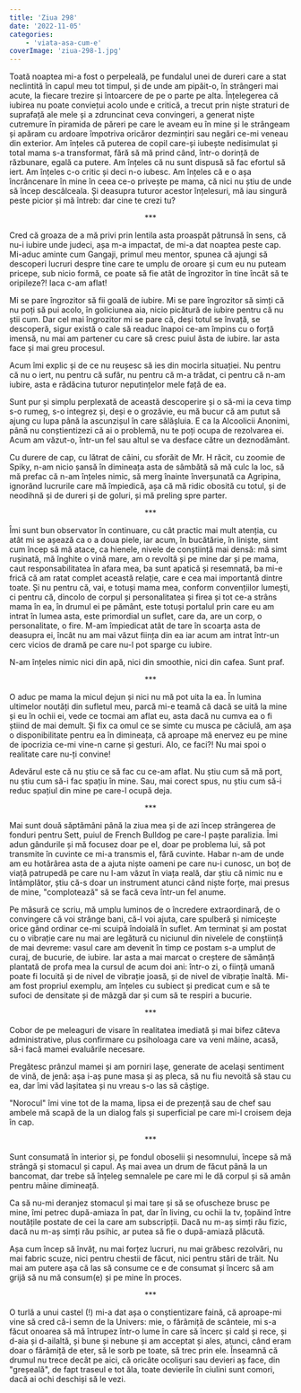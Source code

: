 ```yaml
---
title: 'Ziua 298'
date: '2022-11-05'
categories:
    - 'viata-asa-cum-e'
coverImage: 'ziua-298-1.jpg'
---
```


Toată noaptea mi-a fost o perpeleală, pe fundalul unei de dureri care a stat neclintită în capul meu tot timpul, și de unde am pipăit-o, în strângeri mai acute, la fiecare trezire și întoarcere de pe o parte pe alta. Înțelegerea că iubirea nu poate conviețui acolo unde e critică, a trecut prin niște straturi de suprafață ale mele și a zdruncinat ceva convingeri, a generat niște cutremure în piramida de păreri pe care le aveam eu în mine și le strângeam și apăram cu ardoare împotriva oricăror dezmințiri sau negări ce-mi veneau din exterior. Am înțeles că puterea de copil care-și iubește nedisimulat și total mama s-a transformat, fără să mă prind când, într-o dorință de răzbunare, egală ca putere. Am înțeles că nu sunt dispusă să fac efortul să iert. Am înțeles c-o critic și deci n-o iubesc. Am înțeles că e o așa încrâncenare în mine în ceea ce-o privește pe mama, că nici nu știu de unde să încep descâlceala. Și deasupra tuturor acestor înțelesuri, mă iau singură peste picior și mă întreb: dar cine te crezi tu?

<p style="text-align: center;">***</p>

Cred că groaza de a mă privi prin lentila asta proaspăt pătrunsă în sens, că nu-i iubire unde judeci, așa m-a impactat, de mi-a dat noaptea peste cap. Mi-aduc aminte cum Gangaji, primul meu mentor, spunea că ajungi să descoperi lucruri despre tine care te umplu de oroare și cum eu nu puteam pricepe, sub nicio formă, ce poate să fie atât de îngrozitor în tine încât să te oripileze?! Iaca c-am aflat!

Mi se pare îngrozitor să fii goală de iubire. Mi se pare îngrozitor să simți că nu poți să pui acolo, în goliciunea aia, nicio picătură de iubire pentru că nu știi cum. Dar cel mai îngrozitor mi se pare că, deși totul se învață, se descoperă, sigur există o cale să readuc înapoi ce-am împins cu o forță imensă, nu mai am partener cu care să cresc puiul ăsta de iubire. Iar asta face și mai greu procesul.

Acum îmi explic și de ce nu reușesc să ies din mocirla situației. Nu pentru că nu o iert, nu pentru că sufăr, nu pentru că m-a trădat, ci pentru că n-am iubire, asta e rădăcina tuturor neputințelor mele față de ea.

Sunt pur și simplu perplexată de această descoperire și o să-mi ia ceva timp s-o rumeg, s-o integrez și, deși e o grozăvie, eu mă bucur că am putut să ajung cu lupa până la ascunzișul în care sălășluia. E ca la Alcoolicii Anonimi, până nu conștientizezi că ai o problemă, nu te poți ocupa de rezolvarea ei. Acum am văzut-o, într-un fel sau altul se va desface către un deznodământ.

Cu durere de cap, cu lătrat de câini, cu sforăit de Mr. H răcit, cu zoomie de Spiky, n-am nicio șansă în dimineața asta de sâmbătă să mă culc la loc, să mă prefac că n-am înțeles nimic, să merg înainte înverșunată ca Agripina, ignorând lucrurile care mă împiedică, așa că mă ridic obosită cu totul, și de neodihnă și de dureri și de goluri, și mă preling spre parter.

<p style="text-align: center;">***</p>

Îmi sunt bun observator în continuare, cu cât practic mai mult atenția, cu atât mi se așează ca o a doua piele, iar acum, în bucătărie, în liniște, simt cum încep să mă atace, ca hienele, nivele de conștiință mai densă: mă simt rușinată, mă înghite o vină mare, am o revoltă și pe mine dar și pe mama, caut responsabilitatea în afara mea, ba sunt apatică și resemnată, ba mi-e frică că am ratat complet această relație, care e cea mai importantă dintre toate. Și nu pentru că, vai, e totuși mama mea, conform convențiilor lumești, ci pentru că, dincolo de corpul și personalitatea și firea și tot ce-a strâns mama în ea, în drumul ei pe pământ, este totuși portalul prin care eu am intrat în lumea asta, este primordial un suflet, care da, are un corp, o personalitate, o fire. M-am împiedicat atât de tare în scoarța asta de deasupra ei, încât nu am mai văzut ființa din ea iar acum am intrat într-un cerc vicios de dramă pe care nu-l pot sparge cu iubire.

N-am înțeles nimic nici din apă, nici din smoothie, nici din cafea. Sunt praf.

<p style="text-align: center;">***</p>

O aduc pe mama la micul dejun și nici nu mă pot uita la ea. În lumina ultimelor noutăți din sufletul meu, parcă mi-e teamă că dacă se uită la mine și eu în ochii ei, vede ce tocmai am aflat eu, asta dacă nu cumva ea o fi știind de mai demult. Și fix ca omul ce se simte cu musca pe căciulă, am așa o disponibilitate pentru ea în dimineața, că aproape mă enervez eu pe mine de ipocrizia ce-mi vine-n carne și gesturi. Alo, ce faci?! Nu mai spoi o realitate care nu-ți convine!

Adevărul este că nu știu ce să fac cu ce-am aflat. Nu știu cum să mă port, nu știu cum să-i fac spațiu în mine. Sau, mai corect spus, nu știu cum să-i reduc spațiul din mine pe care-l ocupă deja.

<p style="text-align: center;">***</p>

Mai sunt două săptămâni până la ziua mea și de azi încep strângerea de fonduri pentru Sett, puiul de French Bulldog pe care-l paște paralizia. Îmi adun gândurile și mă focusez doar pe el, doar pe problema lui, să pot transmite în cuvinte ce mi-a transmis el, fără cuvinte. Habar n-am de unde am eu hotărârea asta de a ajuta niște oameni pe care nu-i cunosc, un boț de viață patrupedă pe care nu l-am văzut în viața reală, dar știu că nimic nu e întâmplător, știu că-s doar un instrument atunci când niște forțe, mai presus de mine, "complotează" să se facă ceva într-un fel anume.

Pe măsură ce scriu, mă umplu luminos de o încredere extraordinară, de o convingere că voi strânge bani, că-l voi ajuta, care spulberă și nimicește orice gând ordinar ce-mi scuipă îndoială în suflet. Am terminat și am postat cu o vibrație care nu mai are legătură cu niciunul din nivelele de conștiință de mai devreme: vasul care am devenit în timp ce postam s-a umplut de curaj, de bucurie, de iubire. Iar asta a mai marcat o creștere de sămânță plantată de profa mea la cursul de acum doi ani: într-o zi, o ființă umană poate fi locuită și de nivel de vibrație joasă, și de nivel de vibrație înaltă. Mi-am fost propriul exemplu, am înțeles cu subiect și predicat cum e să te sufoci de densitate și de mâzgă dar și cum să te respiri a bucurie.

<p style="text-align: center;">***</p>

Cobor de pe meleaguri de visare în realitatea imediată și mai bifez câteva administrative, plus confirmare cu psiholoaga care va veni mâine, acasă, să-i facă mamei evaluările necesare.

Pregătesc prânzul mamei și am porniri lașe, generate de același sentiment de vină, de jenă: așa i-aș pune masa și aș pleca, să nu fiu nevoită să stau cu ea, dar îmi văd lașitatea și nu vreau s-o las să câștige.

"Norocul" îmi vine tot de la mama, lipsa ei de prezență sau de chef sau ambele mă scapă de la un dialog fals și superficial pe care mi-l croisem deja în cap.

<p style="text-align: center;">***</p>

Sunt consumată în interior și, pe fondul oboselii și nesomnului, începe să mă strângă și stomacul și capul. Aș mai avea un drum de făcut până la un bancomat, dar trebe să înțeleg semnalele pe care mi le dă corpul și să amân pentru mâine dimineață.

Ca să nu-mi deranjez stomacul și mai tare și să se ofuscheze brusc pe mine, îmi petrec după-amiaza în pat, dar în living, cu ochii la tv, țopăind între noutățile postate de cei la care am subscripții. Dacă nu m-aș simți rău fizic, dacă nu m-aș simți rău psihic, ar putea să fie o după-amiază plăcută.

Așa cum încep să învăț, nu mai forțez lucruri, nu mai grăbesc rezolvări, nu mai fabric scuze, nici pentru chestii de făcut, nici pentru stări de trăit. Nu mai am putere așa că las să consume ce e de consumat și încerc să am grijă să nu mă consum(e) și pe mine în proces.

<p style="text-align: center;">***</p>

O turlă a unui castel (!) mi-a dat așa o conștientizare faină, că aproape-mi vine să cred că-i semn de la Univers: mie, o fărâmiță de scânteie, mi s-a făcut onoarea să mă întrupez într-o lume în care să încerc și cald și rece, și d-aia și d-ailaltă, și bune și nebune și am acceptat și ales, atunci, când eram doar o fărâmiță de eter, să le sorb pe toate, să trec prin ele. Înseamnă că drumul nu trece decât pe aici, că oricâte ocolișuri sau devieri aș face, din "greșeală", de fapt traseul e tot ăla, toate devierile în ciulini sunt comori, dacă ai ochi deschiși să le vezi.

